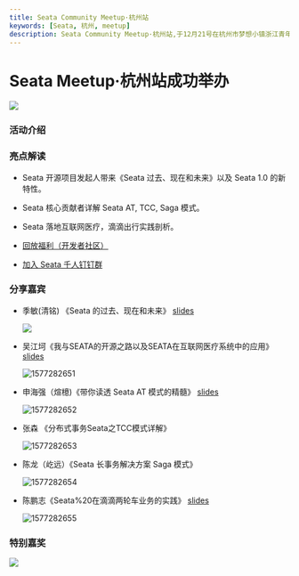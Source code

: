 ```yaml
---
title: Seata Community Meetup·杭州站
keywords: [Seata, 杭州, meetup]
description: Seata Community Meetup·杭州站,于12月21号在杭州市梦想小镇浙江青年众创空间完美举办
---
```


# Seata Meetup·杭州站成功举办

![](https://img.alicdn.com/tfs/TB1qH2YwVP7gK0jSZFjXXc5aXXa-2002-901.jpg)

### 活动介绍

### 亮点解读

- Seata 开源项目发起人带来《Seata 过去、现在和未来》以及 Seata 1.0 的新特性。
- Seata 核心贡献者详解 Seata AT, TCC, Saga 模式。
- Seata 落地互联网医疗，滴滴出行实践剖析。

- [回放福利（开发者社区）](https://developer.aliyun.com/live/1760)
- [加入 Seata 千人钉钉群](http://w2wz.com/h2nb)

### 分享嘉宾

- 季敏(清铭) 《Seata 的过去、现在和未来》 [slides](https://github.com/a364176773/awesome-seata/blob/master/slides/meetup/201912%40hangzhou/%E5%AD%A3%E6%95%8F%EF%BC%88%E6%B8%85%E9%93%AD%EF%BC%89%E3%80%8ASeata%20%E7%9A%84%E8%BF%87%E5%8E%BB%E3%80%81%E7%8E%B0%E5%9C%A8%E5%92%8C%E6%9C%AA%E6%9D%A5%E3%80%8B.pdf)

  ![](https://img.alicdn.com/tfs/TB1BALWw4z1gK0jSZSgXXavwpXa-6720-4480.jpg)

- 吴江坷《我与SEATA的开源之路以及SEATA在互联网医疗系统中的应用》 [slides](https://github.com/seata/awesome-seata/blob/master/slides/meetup/201912%40hangzhou/%E5%AD%A3%E6%95%8F%EF%BC%88%E6%B8%85%E9%93%AD%EF%BC%89%E3%80%8ASeata%20%E7%9A%84%E8%BF%87%E5%8E%BB%E3%80%81%E7%8E%B0%E5%9C%A8%E5%92%8C%E6%9C%AA%E6%9D%A5%E3%80%8B.pdf)

  ![1577282651](https://img.alicdn.com/tfs/TB1Xzz1w4v1gK0jSZFFXXb0sXXa-6720-4480.jpg)

- 申海强（煊檍)《带你读透 Seata AT 模式的精髓》 [slides](https://github.com/seata/awesome-seata/tree/master/slides/meetup/201912%40hangzhou)

  ![1577282652](https://img.alicdn.com/tfs/TB1UK22w7T2gK0jSZPcXXcKkpXa-6720-4480.jpg)

- 张森 《分布式事务Seata之TCC模式详解》

  ![1577282653](https://img.alicdn.com/tfs/TB1fCPZw.T1gK0jSZFhXXaAtVXa-6720-4480.jpg)

- 陈龙（屹远）《Seata 长事务解决方案 Saga 模式》

  ![1577282654](https://img.alicdn.com/tfs/TB1zLv3wYj1gK0jSZFuXXcrHpXa-6720-4480.jpg)

- 陈鹏志《Seata%20在滴滴两轮车业务的实践》 [slides](https://github.com/seata/awesome-seata/blob/master/slides/meetup/201912%40hangzhou/%E9%99%88%E9%B9%8F%E5%BF%97%E3%80%8ASeata%20%E5%9C%A8%E6%BB%B4%E6%BB%B4%E4%B8%A4%E8%BD%AE%E8%BD%A6%E4%B8%9A%E5%8A%A1%E7%9A%84%E5%AE%9E%E8%B7%B5%E3%80%8B.pdf)

  ![1577282655](https://img.alicdn.com/tfs/TB1phvYw4n1gK0jSZKPXXXvUXXa-6720-4480.jpg)

### 特别嘉奖

![](https://img.alicdn.com/tfs/TB1khDVw.z1gK0jSZLeXXb9kVXa-6720-4480.jpg)